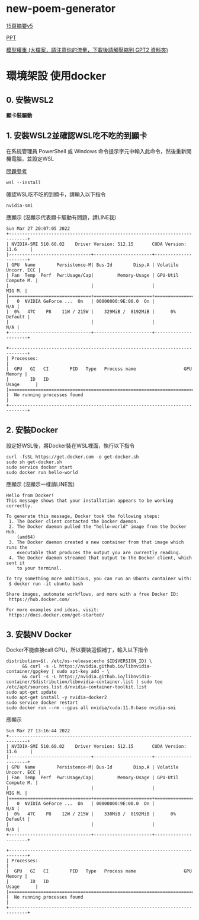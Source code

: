 # new-poem-generator

[15頁摘要v5](https://drive.google.com/file/d/17Q4Rq46o7qnyBht64y-QnraML8GGGDFj/view?usp=sharing)

[PPT](https://docs.google.com/presentation/d/1CRAjdlRe8n6JyQ4XPb9DHLlmWf2W-PpJ/edit?usp=sharing&ouid=100785420763067455802&rtpof=true&sd=true)

[模型權重 (大檔案，請注意你的流量，下載後請解壓縮到 GPT2 資料夾)](https://drive.google.com/file/d/1PQOpLjhOw38Jpxe8QjBa5RsxkK2IN3YL/view?usp=sharing)

# 環境架設 使用docker

## 0. 安裝WSL2

**顯卡裝驅動**

## 1. 安裝WSL2並確認WSL吃不吃的到顯卡

在系統管理員 PowerShell 或 Windows 命令提示字元中輸入此命令，然後重新開機電腦，並設定WSL

[問題參考](https://docs.microsoft.com/zh-tw/windows/wsl/install)
```
wsl --install
```
確認WSL吃不吃的到顯卡，請輸入以下指令

```
nvidia-smi
```
應顯示 (沒顯示代表顯卡驅動有問題，請LINE我)
```
Sun Mar 27 20:07:05 2022
+-----------------------------------------------------------------------------+
| NVIDIA-SMI 510.60.02    Driver Version: 512.15       CUDA Version: 11.6     |
|-------------------------------+----------------------+----------------------+
| GPU  Name        Persistence-M| Bus-Id        Disp.A | Volatile Uncorr. ECC |
| Fan  Temp  Perf  Pwr:Usage/Cap|         Memory-Usage | GPU-Util  Compute M. |
|                               |                      |               MIG M. |
|===============================+======================+======================|
|   0  NVIDIA GeForce ...  On   | 00000000:9E:00.0  On |                  N/A |
|  0%   47C    P8    11W / 215W |    329MiB /  8192MiB |      0%      Default |
|                               |                      |                  N/A |
+-------------------------------+----------------------+----------------------+

+-----------------------------------------------------------------------------+
| Processes:                                                                  |
|  GPU   GI   CI        PID   Type   Process name                  GPU Memory |
|        ID   ID                                                   Usage      |
|=============================================================================|
|  No running processes found                                                 |
+-----------------------------------------------------------------------------+
```

## 2. 安裝Docker
設定好WSL後，將Docker裝在WSL裡面，執行以下指令
```
curl -fsSL https://get.docker.com -o get-docker.sh
sudo sh get-docker.sh
sudo service docker start
sudo docker run hello-world
```
應顯示 (沒顯示一樣請LINE我)
```
Hello from Docker!
This message shows that your installation appears to be working correctly.

To generate this message, Docker took the following steps:
 1. The Docker client contacted the Docker daemon.
 2. The Docker daemon pulled the "hello-world" image from the Docker Hub.
    (amd64)
 3. The Docker daemon created a new container from that image which runs the
    executable that produces the output you are currently reading.
 4. The Docker daemon streamed that output to the Docker client, which sent it
    to your terminal.

To try something more ambitious, you can run an Ubuntu container with:
 $ docker run -it ubuntu bash

Share images, automate workflows, and more with a free Docker ID:
 https://hub.docker.com/

For more examples and ideas, visit:
 https://docs.docker.com/get-started/
```

## 3. 安裝NV Docker

Docker不能直接call GPU，所以要裝這個補丁，輸入以下指令
```
distribution=$(. /etc/os-release;echo $ID$VERSION_ID) \
      && curl -s -L https://nvidia.github.io/libnvidia-container/gpgkey | sudo apt-key add - \
      && curl -s -L https://nvidia.github.io/libnvidia-container/$distribution/libnvidia-container.list | sudo tee /etc/apt/sources.list.d/nvidia-container-toolkit.list
sudo apt-get update
sudo apt-get install -y nvidia-docker2
sudo service docker restart
sudo docker run --rm --gpus all nvidia/cuda:11.0-base nvidia-smi
```
應顯示
```
Sun Mar 27 13:16:44 2022
+-----------------------------------------------------------------------------+
| NVIDIA-SMI 510.60.02    Driver Version: 512.15       CUDA Version: 11.6     |
|-------------------------------+----------------------+----------------------+
| GPU  Name        Persistence-M| Bus-Id        Disp.A | Volatile Uncorr. ECC |
| Fan  Temp  Perf  Pwr:Usage/Cap|         Memory-Usage | GPU-Util  Compute M. |
|                               |                      |               MIG M. |
|===============================+======================+======================|
|   0  NVIDIA GeForce ...  On   | 00000000:9E:00.0  On |                  N/A |
|  0%   47C    P8    12W / 215W |    330MiB /  8192MiB |      0%      Default |
|                               |                      |                  N/A |
+-------------------------------+----------------------+----------------------+

+-----------------------------------------------------------------------------+
| Processes:                                                                  |
|  GPU   GI   CI        PID   Type   Process name                  GPU Memory |
|        ID   ID                                                   Usage      |
|=============================================================================|
|  No running processes found                                                 |
+-----------------------------------------------------------------------------+
```
